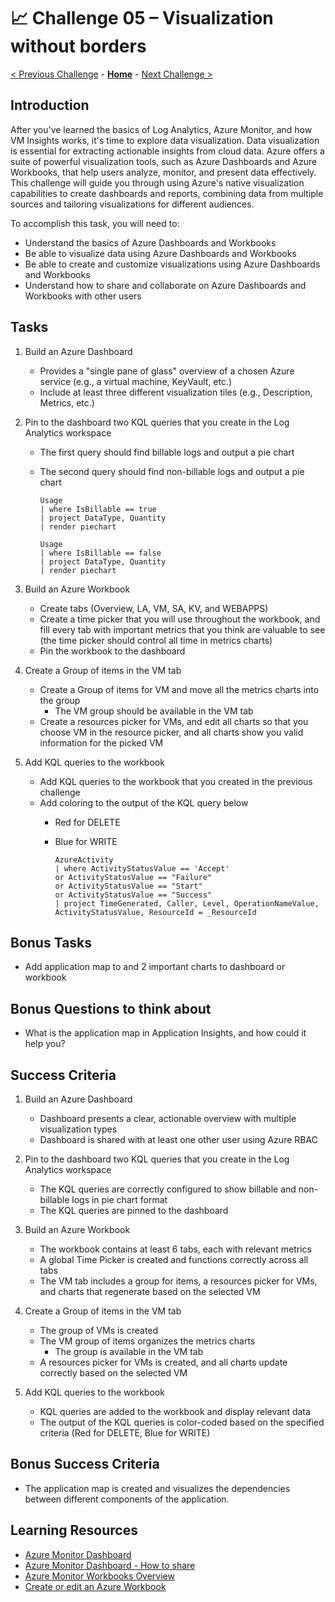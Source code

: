 # 📈 Challenge 05 – Visualization without borders

[< Previous Challenge](./Challenge-04.md) - **[Home](./Readme.md)** - [Next Challenge >](./Challenge-06.md)

## Introduction
After you've learned the basics of Log Analytics, Azure Monitor, and how VM Insights works, it's time to explore data visualization. Data visualization is essential for extracting actionable insights from cloud data. Azure offers a suite of powerful visualization tools, such as Azure Dashboards and Azure Workbooks, that help users analyze, monitor, and present data effectively. This challenge will guide you through using Azure's native visualization capabilities to create dashboards and reports, combining data from multiple sources and tailoring visualizations for different audiences.

To accomplish this task, you will need to:
- Understand the basics of Azure Dashboards and Workbooks
- Be able to visualize data using Azure Dashboards and Workbooks
- Be able to create and customize visualizations using Azure Dashboards and Workbooks
- Understand how to share and collaborate on Azure Dashboards and Workbooks with other users

## Tasks
1. Build an Azure Dashboard
   - Provides a "single pane of glass" overview of a chosen Azure service (e.g., a virtual machine, KeyVault, etc.)
   - Include at least three different visualization tiles (e.g., Description, Metrics, etc.)

2. Pin to the dashboard two KQL queries that you create in the Log Analytics workspace
    - The first query should find billable logs and output a pie chart
    - The second query should find non-billable logs and output a pie chart

        ```
        Usage
        | where IsBillable == true
        | project DataType, Quantity
        | render piechart
        ```

        ```
        Usage
        | where IsBillable == false
        | project DataType, Quantity
        | render piechart
        ```

3. Build an Azure Workbook
    - Create tabs (Overview, LA, VM, SA, KV, and WEBAPPS)
    - Create a time picker that you will use throughout the workbook, and fill every tab with important metrics that you think are valuable to see (the time picker should control all time in metrics charts)
    - Pin the workbook to the dashboard

4. Create a Group of items in the VM tab
    - Create a Group of items for VM and move all the metrics charts into the group
      - The VM group should be available in the VM tab
    - Create a resources picker for VMs, and edit all charts so that you choose VM in the resource picker, and all charts show you valid information for the picked VM

5. Add KQL queries to the workbook
    - Add KQL queries to the workbook that you created in the previous challenge
    - Add coloring to the output of the KQL query below
      - Red for DELETE
      - Blue for WRITE

        ```
        AzureActivity
        | where ActivityStatusValue == 'Accept'
        or ActivityStatusValue == "Failure"
        or ActivityStatusValue == "Start"
        or ActivityStatusValue == "Success"
        | project TimeGenerated, Caller, Level, OperationNameValue, ActivityStatusValue, ResourceId = _ResourceId
        ```

## Bonus Tasks
- Add application map to and 2 important charts to dashboard or workbook

## Bonus Questions to think about
- What is the application map in Application Insights, and how could it help you?

## Success Criteria
1. Build an Azure Dashboard
   - Dashboard presents a clear, actionable overview with multiple visualization types
   - Dashboard is shared with at least one other user using Azure RBAC

2. Pin to the dashboard two KQL queries that you create in the Log Analytics workspace
   - The KQL queries are correctly configured to show billable and non-billable logs in pie chart format
   - The KQL queries are pinned to the dashboard

3. Build an Azure Workbook
   - The workbook contains at least 6 tabs, each with relevant metrics
   - A global Time Picker is created and functions correctly across all tabs
   - The VM tab includes a group for items, a resources picker for VMs, and charts that regenerate based on the selected VM

4. Create a Group of items in the VM tab
    - The group of VMs is created
    - The VM group of items organizes the metrics charts
      - The group is available in the VM tab
    - A resources picker for VMs is created, and all charts update correctly based on the selected VM

5. Add KQL queries to the workbook
   - KQL queries are added to the workbook and display relevant data
   - The output of the KQL queries is color-coded based on the specified criteria (Red for DELETE, Blue for WRITE)

## Bonus Success Criteria
- The application map is created and visualizes the dependencies between different components of the application.

## Learning Resources
- [Azure Monitor Dashboard](https://learn.microsoft.com/en-us/azure/azure-portal/azure-portal-dashboards)
- [Azure Monitor Dashboard - How to share](https://learn.microsoft.com/en-us/azure/azure-portal/azure-portal-dashboard-share-access)
- [Azure Monitor Workbooks Overview](https://learn.microsoft.com/en-us/azure/azure-monitor/visualize/workbooks-overview)
- [Create or edit an Azure Workbook](https://learn.microsoft.com/en-us/azure/azure-monitor/visualize/workbooks-create-workbook)